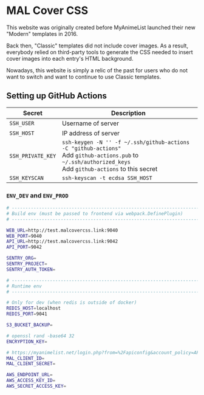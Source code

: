 # MAL Cover CSS

This website was originally created before MyAnimeList launched their new "Modern" templates in 2016.

Back then, "Classic" templates did not include cover images. As a result, everybody relied on third-party tools to generate the CSS needed to insert cover images into each entry's HTML background.

Nowadays, this website is simply a relic of the past for users who do not want to switch and want to continue to use Classic templates.

## Setting up GitHub Actions

Secret | Description
---    | ---
`SSH_USER` | Username of server
`SSH_HOST`| IP address of server
`SSH_PRIVATE_KEY`| `ssh-keygen -N '' -f ~/.ssh/github-actions -C "github-actions"` <br> Add `github-actions.pub` to `~/.ssh/authorized_keys` <br> Add `github-actions` to this secret
`SSH_KEYSCAN`| `ssh-keyscan -t ecdsa SSH_HOST`

### `ENV_DEV` and `ENV_PROD`

```sh
# -----------------------------------------------------------------------------
# Build env (must be passed to frontend via webpack.DefinePlugin)
# -----------------------------------------------------------------------------

WEB_URL=http://test.malcovercss.link:9040
WEB_PORT=9040
API_URL=http://test.malcovercss.link:9042
API_PORT=9042

SENTRY_ORG=
SENTRY_PROJECT=
SENTRY_AUTH_TOKEN=

# -----------------------------------------------------------------------------
# Runtime env
# -----------------------------------------------------------------------------

# Only for dev (when redis is outside of docker)
REDIS_HOST=localhost
REDIS_PORT=9041

S3_BUCKET_BACKUP=

# openssl rand -base64 32
ENCRYPTION_KEY=

# https://myanimelist.net/login.php?from=%2Fapiconfig&account_policy=AP1
MAL_CLIENT_ID=
MAL_CLIENT_SECRET=

AWS_ENDPOINT_URL=
AWS_ACCESS_KEY_ID=
AWS_SECRET_ACCESS_KEY=
```
